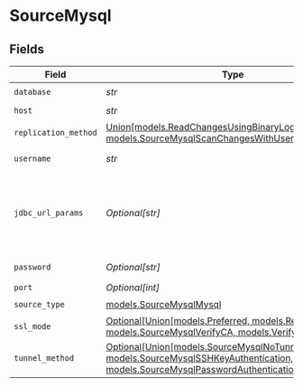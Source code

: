 # SourceMysql


## Fields

| Field                                                                                                                                                                                                                                                                                                                                                       | Type                                                                                                                                                                                                                                                                                                                                                        | Required                                                                                                                                                                                                                                                                                                                                                    | Description                                                                                                                                                                                                                                                                                                                                                 | Example                                                                                                                                                                                                                                                                                                                                                     |
| ----------------------------------------------------------------------------------------------------------------------------------------------------------------------------------------------------------------------------------------------------------------------------------------------------------------------------------------------------------- | ----------------------------------------------------------------------------------------------------------------------------------------------------------------------------------------------------------------------------------------------------------------------------------------------------------------------------------------------------------- | ----------------------------------------------------------------------------------------------------------------------------------------------------------------------------------------------------------------------------------------------------------------------------------------------------------------------------------------------------------- | ----------------------------------------------------------------------------------------------------------------------------------------------------------------------------------------------------------------------------------------------------------------------------------------------------------------------------------------------------------- | ----------------------------------------------------------------------------------------------------------------------------------------------------------------------------------------------------------------------------------------------------------------------------------------------------------------------------------------------------------- |
| `database`                                                                                                                                                                                                                                                                                                                                                  | *str*                                                                                                                                                                                                                                                                                                                                                       | :heavy_check_mark:                                                                                                                                                                                                                                                                                                                                          | The database name.                                                                                                                                                                                                                                                                                                                                          |                                                                                                                                                                                                                                                                                                                                                             |
| `host`                                                                                                                                                                                                                                                                                                                                                      | *str*                                                                                                                                                                                                                                                                                                                                                       | :heavy_check_mark:                                                                                                                                                                                                                                                                                                                                          | The host name of the database.                                                                                                                                                                                                                                                                                                                              |                                                                                                                                                                                                                                                                                                                                                             |
| `replication_method`                                                                                                                                                                                                                                                                                                                                        | [Union[models.ReadChangesUsingBinaryLogCDC, models.SourceMysqlScanChangesWithUserDefinedCursor]](../models/sourcemysqlupdatemethod.md)                                                                                                                                                                                                                      | :heavy_check_mark:                                                                                                                                                                                                                                                                                                                                          | Configures how data is extracted from the database.                                                                                                                                                                                                                                                                                                         |                                                                                                                                                                                                                                                                                                                                                             |
| `username`                                                                                                                                                                                                                                                                                                                                                  | *str*                                                                                                                                                                                                                                                                                                                                                       | :heavy_check_mark:                                                                                                                                                                                                                                                                                                                                          | The username which is used to access the database.                                                                                                                                                                                                                                                                                                          |                                                                                                                                                                                                                                                                                                                                                             |
| `jdbc_url_params`                                                                                                                                                                                                                                                                                                                                           | *Optional[str]*                                                                                                                                                                                                                                                                                                                                             | :heavy_minus_sign:                                                                                                                                                                                                                                                                                                                                          | Additional properties to pass to the JDBC URL string when connecting to the database formatted as 'key=value' pairs separated by the symbol '&'. (example: key1=value1&key2=value2&key3=value3). For more information read about <a href="https://dev.mysql.com/doc/connector-j/8.0/en/connector-j-reference-jdbc-url-format.html">JDBC URL parameters</a>. |                                                                                                                                                                                                                                                                                                                                                             |
| `password`                                                                                                                                                                                                                                                                                                                                                  | *Optional[str]*                                                                                                                                                                                                                                                                                                                                             | :heavy_minus_sign:                                                                                                                                                                                                                                                                                                                                          | The password associated with the username.                                                                                                                                                                                                                                                                                                                  |                                                                                                                                                                                                                                                                                                                                                             |
| `port`                                                                                                                                                                                                                                                                                                                                                      | *Optional[int]*                                                                                                                                                                                                                                                                                                                                             | :heavy_minus_sign:                                                                                                                                                                                                                                                                                                                                          | The port to connect to.                                                                                                                                                                                                                                                                                                                                     | 3306                                                                                                                                                                                                                                                                                                                                                        |
| `source_type`                                                                                                                                                                                                                                                                                                                                               | [models.SourceMysqlMysql](../models/sourcemysqlmysql.md)                                                                                                                                                                                                                                                                                                    | :heavy_check_mark:                                                                                                                                                                                                                                                                                                                                          | N/A                                                                                                                                                                                                                                                                                                                                                         |                                                                                                                                                                                                                                                                                                                                                             |
| `ssl_mode`                                                                                                                                                                                                                                                                                                                                                  | [Optional[Union[models.Preferred, models.Required, models.SourceMysqlVerifyCA, models.VerifyIdentity]]](../models/sourcemysqlsslmodes.md)                                                                                                                                                                                                                   | :heavy_minus_sign:                                                                                                                                                                                                                                                                                                                                          | SSL connection modes. Read more <a href="https://dev.mysql.com/doc/connector-j/8.0/en/connector-j-reference-using-ssl.html"> in the docs</a>.                                                                                                                                                                                                               |                                                                                                                                                                                                                                                                                                                                                             |
| `tunnel_method`                                                                                                                                                                                                                                                                                                                                             | [Optional[Union[models.SourceMysqlNoTunnel, models.SourceMysqlSSHKeyAuthentication, models.SourceMysqlPasswordAuthentication]]](../models/sourcemysqlsshtunnelmethod.md)                                                                                                                                                                                    | :heavy_minus_sign:                                                                                                                                                                                                                                                                                                                                          | Whether to initiate an SSH tunnel before connecting to the database, and if so, which kind of authentication to use.                                                                                                                                                                                                                                        |                                                                                                                                                                                                                                                                                                                                                             |